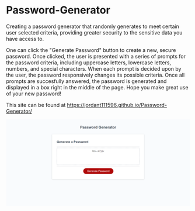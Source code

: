 # Password-Generator
Creating a password generator that randomly generates to meet certain user selected criteria, providing greater security to the sensitive data you have access to.

One can click the "Generate Password" button to create a new, secure password. Once clicked, the user is presented with a series of prompts for the password criteria, including uppercase letters, lowercase letters, numbers, and special characters. When each prompt is decided upon by the user, the password responsively changes its possible criteria. Once all prompts are succesfully answered, the password is generated and displayed in a box right in the middle of the page. Hope you make great use of your new password!

This site can be found at https://jordant111596.github.io/Password-Generator/

![Image of Password Generator Site](Assets/Deployed-PW-Generator-Screenshot.png?raw=true "Image of the Deployed Password Generator")